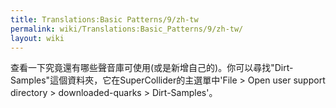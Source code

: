```yaml
---
title: Translations:Basic Patterns/9/zh-tw
permalink: wiki/Translations:Basic_Patterns/9/zh-tw/
layout: wiki
---
```


查看一下究竟還有哪些聲音庫可使用(或是新增自己的)。你可以尋找"Dirt-Samples"這個資料夾，它在SuperCollider的主選單中'File
&gt; Open user support directory &gt; downloaded-quarks &gt;
Dirt-Samples'。
